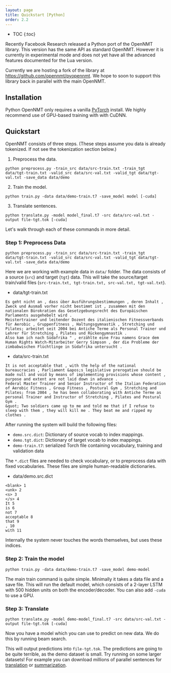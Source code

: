 ```yaml
---
layout: page
title: Quickstart [Python]
order: 2.2
---
```


* TOC
{:toc}

Recently Facebook Research released a Python port of the OpenNMT library. This version has the same API as standard OpenNMT. 
However it is currently in experimental mode and does not yet have all the advanced features documented for the Lua version. 

Currently we are hosting a fork of the library at https://github.com/opennmt/pyopennmt. We hope to soon to support this library back in parallel with the main OpenNMT.

## Installation

Python OpenNMT only requires a vanilla <a href="http://pytorch.org">PyTorch</a> install. We highly recommend use of GPU-based training with with CuDNN.

## Quickstart

OpenNMT consists of three steps. (These steps assume you data is already tokenized. If not see the tokenization section below.)


1) Preprocess the data.

```python preprocess.py -train_src data/src-train.txt -train_tgt data/tgt-train.txt -valid_src data/src-val.txt -valid_tgt data/tgt-val.txt -save_data data/demo```

2) Train the model.

```python train.py -data data/demo-train.t7 -save_model model [-cuda]```

3) Translate sentences.

```python translate.py -model model_final.t7 -src data/src-val.txt -output file-tgt.tok [-cuda]```

Let's walk through each of these commands in more detail. 

### Step 1: Preprocess Data

```python preprocess.py -train_src data/src-train.txt -train_tgt data/tgt-train.txt -valid_src data/src-val.txt -valid_tgt data/tgt-val.txt -save_data data/demo```

Here we are working with example data in `data/` folder.
The data consists of a source (`src`) and target (`tgt`) data.
This will take the source/target train/valid files (`src-train.txt, tgt-train.txt,
src-val.txt, tgt-val.txt`). 

* data/tgt-train.txt

```
Es geht nicht an , dass über Ausführungsbestimmungen , deren Inhalt , Zweck und Ausmaß vorher nicht bestimmt ist , zusammen mit den nationalen Bürokratien das Gesetzgebungsrecht des Europäischen Parlaments ausgehebelt wird .
Meistertrainer und leitender Dozent des italienischen Fitnessverbands für Aerobic , Gruppenfitness , Haltungsgymnastik , Stretching und Pilates; arbeitet seit 2004 bei Antiche Terme als Personal Trainer und Lehrer für Stretching , Pilates und Rückengymnastik .
Also kam ich nach Südafrika " , erzählte eine Frau namens Grace dem Human Rights Watch-Mitarbeiter Gerry Simpson , der die Probleme der zimbabwischen Flüchtlinge in Südafrika untersucht .
```

* data/src-train.txt

```
It is not acceptable that , with the help of the national bureaucracies , Parliament &apos;s legislative prerogative should be made null and void by means of implementing provisions whose content , purpose and extent are not laid down in advance .
Federal Master Trainer and Senior Instructor of the Italian Federation of Aerobic Fitness , Group Fitness , Postural Gym , Stretching and Pilates; from 2004 , he has been collaborating with Antiche Terme as personal Trainer and Instructor of Stretching , Pilates and Postural Gym .
&quot; Two soldiers came up to me and told me that if I refuse to sleep with them , they will kill me . They beat me and ripped my clothes .
```

After running the system will build the following files:

* `demo.src.dict`: Dictionary of source vocab to index mappings.
* `demo.tgt.dict`: Dictionary of target vocab to index mappings.
* `demo-train.t7`: serialized Torch file containing vocabulary, training and validation data

The `*.dict` files are needed to check vocabulary, or to preprocess data with fixed vocabularies.
These files are simple human-readable dictionaries.

* data/demo.src.dict

```
<blank> 1
<unk> 2
<s> 3
</s> 4
It 5
is 6
not 7
acceptable 8
that 9
, 10
with 11
```

Internally the system never touches the words themselves, but uses these indices.

### Step 2: Train the model

```
python train.py -data data/demo-train.t7 -save_model demo-model
```

The main train command is quite simple. Minimally it takes a data file
and a save file.  This will run the default model, which consists of a
2-layer LSTM with 500 hidden units on both the encoder/decoder. You
can also add `-cuda` to use a GPU.



### Step 3: Translate

```
python translate.py -model demo-model_final.t7 -src data/src-val.txt -output file-tgt.tok [-cuda]
```

Now you have a model which you can use to predict on new data. We do this by running beam search.

This will output predictions into `file-tgt.tok`. The predictions are going to be quite terrible,
as the demo dataset is small. Try running on some larger datasets! For example you can download
millions of parallel sentences for [translation](http://www.statmt.org/wmt15/translation-task.html)
or [summarization](https://github.com/harvardnlp/sent-summary).

